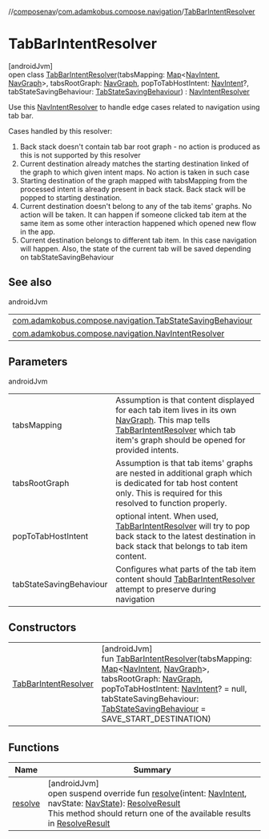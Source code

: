 //[composenav](../../../index.md)/[com.adamkobus.compose.navigation](../index.md)/[TabBarIntentResolver](index.md)

# TabBarIntentResolver

[androidJvm]\
open class [TabBarIntentResolver](index.md)(tabsMapping: [Map](https://kotlinlang.org/api/latest/jvm/stdlib/kotlin.collections/-map/index.html)&lt;[NavIntent](../../com.adamkobus.compose.navigation.intent/-nav-intent/index.md), [NavGraph](../../com.adamkobus.compose.navigation.destination/-nav-graph/index.md)&gt;, tabsRootGraph: [NavGraph](../../com.adamkobus.compose.navigation.destination/-nav-graph/index.md), popToTabHostIntent: [NavIntent](../../com.adamkobus.compose.navigation.intent/-nav-intent/index.md)?, tabStateSavingBehaviour: [TabStateSavingBehaviour](../-tab-state-saving-behaviour/index.md)) : [NavIntentResolver](../-nav-intent-resolver/index.md)

Use this [NavIntentResolver](../-nav-intent-resolver/index.md) to handle edge cases related to navigation using tab bar.

Cases handled by this resolver:

1. 
   Back stack doesn't contain tab bar root graph - no action is produced as this is not supported by this resolver
2. 
   Current destination already matches the starting destination linked of the graph to which given intent maps. No action is taken in such case
3. 
   Starting destination of the graph mapped with tabsMapping from the processed intent is already present in back stack. Back stack will be popped to starting destination.
4. 
   Current destination doesn't belong to any of the tab items' graphs. No action will be taken. It can happen if someone clicked tab item at the same item as some other interaction happened which opened new flow in the app.
5. 
   Current destination belongs to different tab item. In this case navigation will happen. Also, the state of the current tab will be saved depending on tabStateSavingBehaviour

## See also

androidJvm

| | |
|---|---|
| [com.adamkobus.compose.navigation.TabStateSavingBehaviour](../-tab-state-saving-behaviour/index.md) |  |
| [com.adamkobus.compose.navigation.NavIntentResolver](../-nav-intent-resolver/index.md) |  |

## Parameters

androidJvm

| | |
|---|---|
| tabsMapping | Assumption is that content displayed for each tab item lives in its own [NavGraph](../../com.adamkobus.compose.navigation.destination/-nav-graph/index.md). This map tells [TabBarIntentResolver](index.md) which tab item's graph should be opened for provided intents. |
| tabsRootGraph | Assumption is that tab items' graphs are nested in additional graph which is dedicated for tab host content only. This is required for this resolved to function properly. |
| popToTabHostIntent | optional intent. When used, [TabBarIntentResolver](index.md) will try to pop back stack to the latest destination in back stack that belongs to tab item content. |
| tabStateSavingBehaviour | Configures what parts of the tab item content should [TabBarIntentResolver](index.md) attempt to preserve during navigation |

## Constructors

| | |
|---|---|
| [TabBarIntentResolver](-tab-bar-intent-resolver.md) | [androidJvm]<br>fun [TabBarIntentResolver](-tab-bar-intent-resolver.md)(tabsMapping: [Map](https://kotlinlang.org/api/latest/jvm/stdlib/kotlin.collections/-map/index.html)&lt;[NavIntent](../../com.adamkobus.compose.navigation.intent/-nav-intent/index.md), [NavGraph](../../com.adamkobus.compose.navigation.destination/-nav-graph/index.md)&gt;, tabsRootGraph: [NavGraph](../../com.adamkobus.compose.navigation.destination/-nav-graph/index.md), popToTabHostIntent: [NavIntent](../../com.adamkobus.compose.navigation.intent/-nav-intent/index.md)? = null, tabStateSavingBehaviour: [TabStateSavingBehaviour](../-tab-state-saving-behaviour/index.md) = SAVE_START_DESTINATION) |

## Functions

| Name | Summary |
|---|---|
| [resolve](resolve.md) | [androidJvm]<br>open suspend override fun [resolve](resolve.md)(intent: [NavIntent](../../com.adamkobus.compose.navigation.intent/-nav-intent/index.md), navState: [NavState](../../com.adamkobus.compose.navigation.destination/-nav-state/index.md)): [ResolveResult](../../com.adamkobus.compose.navigation.intent/-resolve-result/index.md)<br>This method should return one of the available results in [ResolveResult](../../com.adamkobus.compose.navigation.intent/-resolve-result/index.md) |
